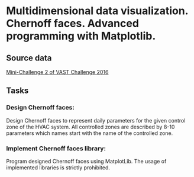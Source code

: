 # Multidimensional data visualization. Chernoff faces. Advanced programming with Matplotlib.

## Source data 
[Mini-Challenge 2 of VAST Challenge 2016](http://visualdata.wustl.edu/varepository/VAST%20Challenge%202016/challenges/Mini-Challenge%202/dataset/MC2%20Data.zip)


## Tasks
### Design Chernoff faces: 
Design Chernoff faces to represent daily parameters for the given control zone of the HVAC system. All controlled zones are described by 8-10 parameters which names start with the name of the controlled zone.

### Implement Chernoff faces library:
Program designed Chernoff faces using MatplotLib. The usage of implemented libraries is strictly prohibited.